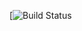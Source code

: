[![Build Status](https://app.travis-ci.com/Fischer-L/value-investment.svg?token=b4dr6vZbhTpUv4VxB3GL&branch=master)
